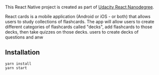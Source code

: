 This React Native project is created as part of  [Udacity React Nanodegree](https://www.udacity.com/course/react-nanodegree--nd019).

React cards is a mobile application (Android or iOS - or both) that allows users to study collections of flashcards. The app will allow users to create different categories of flashcards called "decks", add flashcards to those decks, then take quizzes on those decks. users to create decks of questions and anw

## Installation

```
yarn install
yarn start 
```
